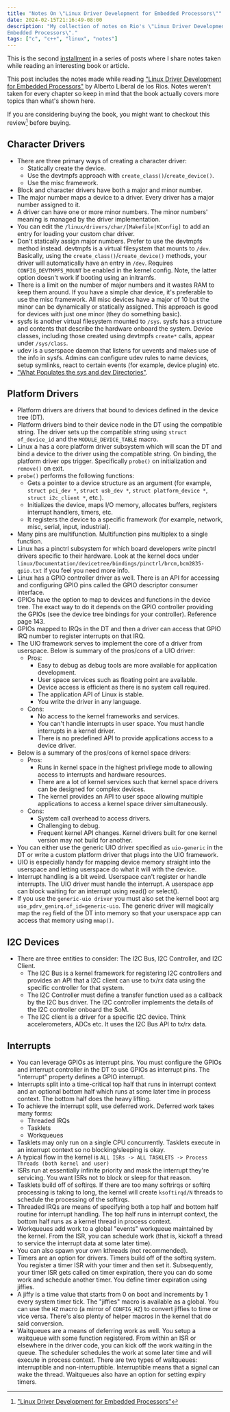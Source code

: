 ```yaml
---
title: "Notes On \"Linux Driver Development for Embedded Processors\""
date: 2024-02-15T21:16:49-08:00
description: "My collection of notes on Rio's \"Linux Driver Development for
Embedded Processors\"."
tags: ["c", "c++", "linux", "notes"]
---
```


This is the second [installment][1] in a series of posts where I share notes
taken while reading an interesting book or article.

This post includes the notes made while reading ["Linux Driver Development for
Embedded Processors"][1] by Alberto Liberal de los Rios. Notes weren't taken for
every chapter so keep in mind that the book actually covers more topics than
what's shown here.

If you are considering buying the book, you might want to checkout this
review[^1] before buying.

## Character Drivers

* There are three primary ways of creating a character driver:
    * Statically create the device.
    * Use the devtmpfs approach with `create_class()`/`create_device()`.
    * Use the misc framework.
* Block and character drivers have both a major and minor number.
* The major number maps a device to a driver. Every driver has a major number
  assigned to it.
* A driver can have one or more minor numbers. The minor numbers' meaning is
  managed by the driver implementation.
* You can edit the `/linux/drivers/char/[Makefile|KConfig]` to add an entry for
  loading your custom char driver.
* Don't statically assign major numbers. Prefer to use the devtmpfs method
  instead. devtmpfs is a virtual filesystem that mounts to `/dev`. Basically,
  using the `create_class()`/`create_device()` methods, your driver will
  automatically have an entry in `/dev`. Requires `CONFIG_DEVTMPFS_MOUNT` be
  enabled in the kernel config. Note, the latter option doesn't work if booting
  using an initramfs.
* There is a limit on the number of major numbers and it wastes RAM to keep them
  around. If you have a simple char device, it's preferable to use the misc
  framework. All misc devices have a major of 10 but the minor can be
  dynamically or statically assigned. This approach is good for devices with
  just one minor (they do something basic). 
* sysfs is another virtual filesystem mounted to `/sys`. sysfs has a structure
  and contents that describe the hardware onboard the system. Device classes,
  including those created using devtmpfs `create*` calls, appear under
  `/sys/class`.
* udev is a userspace daemon that listens for uevents and makes use of the info
  in sysfs. Admins can configure udev rules to name devices, setup symlinks,
  react to certain events (for example, device plugin) etc.
* ["What Populates the sys and dev Directories"][4].

## Platform Drivers

* Platform drivers are drivers that bound to devices defined in the device tree
  (DT).
* Platform drivers bind to their device node in the DT using the compatible
  string. The driver sets up the compatible string using `struct of_device_id`
  and the `MODULE_DEVICE_TABLE` macro.
* Linux a has a core platform driver subsystem which will scan the DT and bind a
  device to the driver using the compatible string. On binding, the platform
  driver ops trigger. Specifically `probe()` on initialization and `remove()` on
  exit.
* `probe()` performs the following functions:
  * Gets a pointer to a device structure as an argument (for example, `struct
    pci_dev *`, `struct usb_dev *`, `struct platform_device *`, `struct
    i2c_client *`, etc.).
  * Initializes the device, maps I/O memory, allocates buffers, registers
    interrupt handlers, timers, etc.
  * It registers the device to a specific framework (for example, network, misc,
    serial, input, industrial).
* Many pins are multifunction. Multifunction pins multiplex to a single
  function.
* Linux has a pinctrl subsystem for which board developers write pinctrl drivers
  specific to their hardware. Look at the kernel docs under
  `linux/Documentation/devicetree/bindings/pinctrl/brcm,bcm2835-gpio.txt` if you
  feel you need more info.
* Linux has a GPIO controller driver as well. There is an API for accessing and
  configuring GPIO pins called the GPIO descriptor consumer interface.
* GPIOs have the option to map to devices and functions in the device tree. The
  exact way to do it depends on the GPIO controller providing the GPIOs (see the
  device tree bindings for your controller). Reference page 143.
* GPIOs mapped to IRQs in the DT and then a driver can access that GPIO IRQ
  number to register interrupts on that IRQ.
* The UIO framework serves to implement the core of a driver from userspace.
  Below is summary of the pros/cons of a UIO driver:
  * Pros:
    * Easy to debug as debug tools are more available for application
      development.
    * User space services such as floating point are available.
    * Device access is efficient as there is no system call required.
    * The application API of Linux is stable.
    * You write the driver in any language.
  * Cons:
    * No access to the kernel frameworks and services.
    * You can't handle interrupts in user space. You must handle interrupts in a
      kernel driver.
    * There is no predefined API to provide applications access to a device
      driver.
* Below is a summary of the pros/cons of kernel space drivers:
  * Pros:
    * Runs in kernel space in the highest privilege mode to allowing access to
      interrupts and hardware resources.
    * There are a lot of kernel services such that kernel space drivers can be
      designed for complex devices.
    * The kernel provides an API to user space allowing multiple applications to
      access a kernel space driver simultaneously.
  * Cons:
    * System call overhead to access drivers.
    * Challenging to debug.
    * Frequent kernel API changes. Kernel drivers built for one kernel version
      may not build for another.
* You can either use the generic UIO driver specified as `uio-generic` in the DT
  or write a custom platform driver that plugs into the UIO framework.
* UIO is especially handy for mapping device memory straight into the userspace
  and letting userspace do what it will with the device.
* Interrupt handling is a bit weird. Userspace can't register or handle
  interrupts. The UIO driver must handle the interrupt. A userspace app can
  block waiting for an interrupt using read() or select(). 
* If you use the `generic-uio driver` you must also set the kernel boot arg
  `uio_pdrv_genirq.of_id=generic-uio`. The generic driver will magically map the
  `reg` field of the DT into memory so that your userspace app can access that
  memory using `mmap()`.

## I2C Devices 

* There are three entities to consider: The I2C Bus, I2C Controller, and I2C
  Client.
  * The I2C Bus is a kernel framework for registering I2C controllers and
    provides an API that a I2C client can use to tx/rx data using the specific
    controller for that system.
  * The I2C Controller must define a transfer function used as a callback by the
    I2C bus driver. The I2C controller implements the details of the I2C
    controller onboard the SoM.
  * The I2C client is a driver for a specific I2C device. Think accelerometers,
    ADCs etc. It uses the I2C Bus API to tx/rx data.

## Interrupts

* You can leverage GPIOs as interrupt pins. You must configure the GPIOs and
  interrupt controller in the DT to use GPIOs as interrupt pins. The "interrupt"
  property defines a GPIO interrupt.
* Interrupts split into a time-critical top half that runs in interrupt context
  and an optional bottom half which runs at some later time in process context.
  The bottom half does the heavy lifting.
* To achieve the interrupt split, use deferred work. Deferred work takes many
  forms:
  * Threaded IRQs
  * Tasklets
  * Workqueues
* Tasklets may only run on a single CPU concurrently. Tasklets execute in an
  interrupt context so no blocking/sleeping is okay. 
* A typical flow in the kernel is `ALL ISRs -> ALL TASKLETS -> Process Threads
  (both kernel and user)`
* ISRs run at essentially infinite priority and mask the interrupt they're
  servicing. You want ISRs not to block or sleep for that reason. 
* Tasklets build off of softirqs. If there are too many softrirqs or softirq
  processing is taking to long, the kernel will create `ksoftirqd/N` threads to
  schedule the processing of the softirqs.
* Threaded IRQs are means of specifying both a top half and bottom half routine
  for interrupt handling. The top half runs in interrupt context, the bottom
  half runs as a kernel thread in process context.
* Workqueues add work to a global "events" workqueue maintained by the kernel.
  From the ISR, you can schedule work (that is, kickoff a thread to service the
  interrupt data at some later time).
* You can also spawn your own kthreads (not recommended).
* Timers are an option for drivers. Timers build off of the softirq system. You
  register a timer ISR with your timer and then set it. Subsequently, your timer
  ISR gets called on timer expiration, there you can do some work and schedule
  another timer. You define timer expiration using jiffies.
* A jiffy is a time value that starts from 0 on boot and increments by 1 every
  system timer tick. The "jiffies" macro is available as a global. You can use
  the `HZ` macro (a mirror of `CONFIG_HZ`) to convert jiffies to time or vice
  versa. There's also plenty of helper macros in the kernel that do said
  conversion.
* Waitqueues are a means of deferring work as well. You setup a waitqueue with
  some function registered. From within an ISR or elsewhere in the driver code,
  you can kick off the work waiting in the queue. The scheduler schedules the
  work at some later time and will execute in process context. There are two
  types of waitqueues: interruptible and non-interruptible. Interruptible means
  that a signal can wake the thread. Waitqueues also have an option for setting
  expiry timers.


[1]: https://programmador.com/tags/notes/ 
[2]: https://www.amazon.com/Linux-Driver-Development-Embedded-Processors/dp/1729321828
[3]: https://programmador.com/posts/linux-driver-development-for-embedded-processors/
[4]: https://unix.stackexchange.com/questions/715801/what-populates-the-sys-and-dev-directories

[^1]: ["Linux Driver Development for Embedded Processors"][3]
